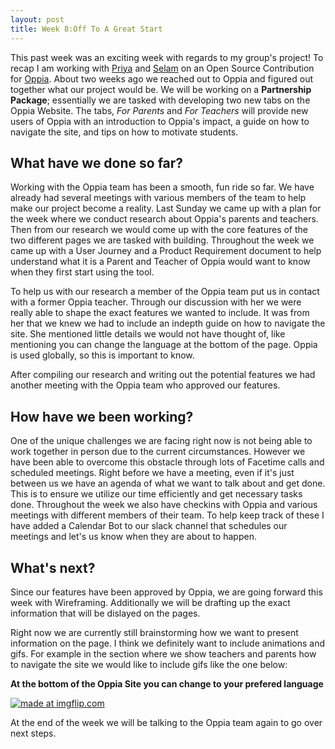 ```yaml
---
layout: post
title: Week 8:Off To A Great Start
---
```


This past week was an exciting week with regards to my group's project! To recap I am working with [Priya](https://nyu-ossd-s20.github.io/pmets-weekly/) and [Selam](https://nyu-ossd-s20.github.io/sm6957-weekly/) on an Open Source Contribution for [Oppia](https://www.oppia.org/splash). About two weeks ago we reached out to Oppia and figured out together what our project would be. We will be working on a **Partnership Package**; essentially we are tasked with developing two new tabs on the Oppia Website. The tabs, *For Parents* and *For Teachers* will provide new users of Oppia with an introduction to Oppia's impact, a guide on how to navigate the site, and tips on how to motivate students. 

## What have we done so far?
Working with the Oppia team has been a smooth, fun ride so far. We have already had several meetings with various members of the team to help make our project become a reality. Last Sunday we came up with a plan for the week where we conduct research about Oppia's parents and teachers. Then from our research we would come up with the core features of the two different pages we are tasked with building. Throughout the week we came up with a User Journey and a Product Requirement document to help understand what it is a Parent and Teacher of Oppia would want to know when they first start using the tool. 

To help us with our research a member of the Oppia team put us in contact with a former Oppia teacher. Through our discussion with her we were really able to shape the exact features we wanted to include. It was from her that we knew we had to include an indepth guide on how to navigate the site. She mentioned little details we would not have thought of, like mentioning you can change the language at the bottom of the page. Oppia is used globally, so this is important to know. 

After compiling our research and writing out the potential features we had another meeting with the Oppia team who approved our features. 

## How have we been working?
One of the unique challenges we are facing right now is not being able to work together in person due to the current circumstances. However we have been able to overcome this obstacle through lots of Facetime calls and scheduled meetings. Right before we have a meeting, even if it's just between us we have an agenda of what we want to talk about and get done. This is to ensure we utilize our time efficiently and get necessary tasks done. Throughout the week we also have checkins with Oppia and various meetings with different members of their team. To help keep track of these I have added a Calendar Bot to our slack channel that schedules our meetings and let's us know when they are about to happen. 

## What's next?
Since our features have been approved by Oppia, we are going forward this week with Wireframing. Additionally we will be drafting up the exact information that will be dislayed on the pages. 

Right now we are currently still brainstorming how we want to present information on the page. I think we definitely want to include animations and gifs. For example in the section where we show teachers and parents how to navigate the site we would like to include gifs like the one below:

**At the bottom of the Oppia Site you can change to your prefered language**

<a href="https://imgflip.com/gif/3ul5gm"><img src="https://i.imgflip.com/3ul5gm.gif" title="made at imgflip.com"/></a>

At the end of the week we will be talking to the Oppia team again to go over next steps. 





